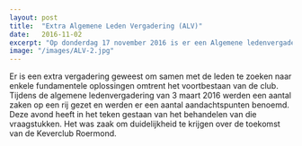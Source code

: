 ```yaml
---
layout: post
title:  "Extra Algemene Leden Vergadering (ALV)"
date:   2016-11-02
excerpt: "Op donderdag 17 november 2016 is er een Algemene ledenvergadering van de KeverClub Roermond geweest"
image: "/images/ALV-2.jpg"
---
```


Er is een extra vergadering geweest om samen met de leden te zoeken naar enkele fundamentele oplossingen omtrent het voortbestaan van de club. Tijdens de algemene ledenvergadering van 3 maart 2016 werden een aantal zaken op een rij gezet en werden er een aantal aandachtspunten benoemd. Deze avond heeft in het teken gestaan van het behandelen van die vraagstukken. Het was zaak om duidelijkheid te krijgen over de toekomst van de Keverclub Roermond.
